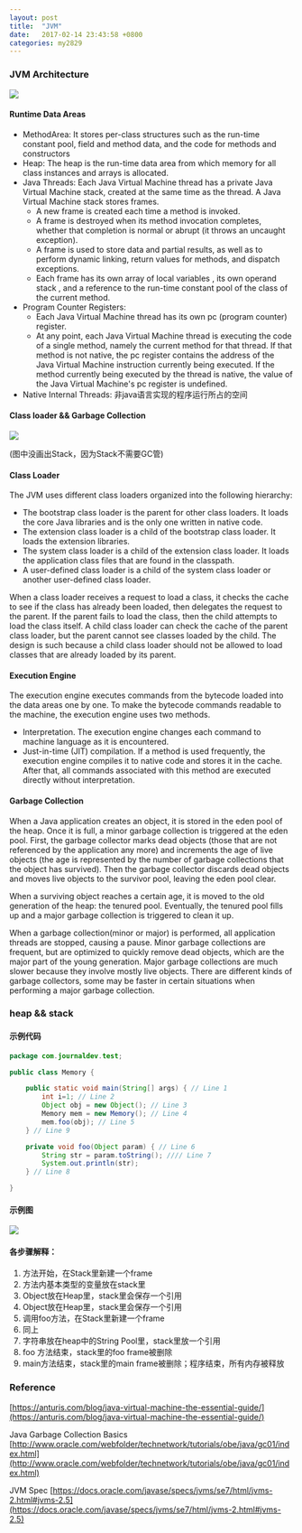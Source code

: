 ```yaml
---
layout: post
title:  "JVM"
date:   2017-02-14 23:43:58 +0800
categories: my2829
---
```


### JVM Architecture

![](https://mmbiz.qlogo.cn/mmbiz_png/SHQtibmBWibdww0VeZdqnQWic3selic3wBIXBYwY8NVibl7eyciaaX1onBGMPvav37Id4goOibsic2RSNuGEB7COhul7lA/0?wx_fmt=png)

#### Runtime Data Areas

- MethodArea: It stores per-class structures such as the run-time constant pool, field and method data, and the code for methods and constructors
- Heap: The heap is the run-time data area from which memory for all class instances and arrays is allocated.
- Java Threads: Each Java Virtual Machine thread has a private Java Virtual Machine stack, created at the same time as the thread. A Java Virtual Machine stack stores frames.
    - A new frame is created each time a method is invoked.
    - A frame is destroyed when its method invocation completes, whether that completion is normal or abrupt (it throws an uncaught exception).
    - A frame is used to store data and partial results, as well as to perform dynamic linking, return values for methods, and dispatch exceptions.
    - Each frame has its own array of local variables , its own operand stack , and a reference to the run-time constant pool of the class of the current method.
- Program Counter Registers:
    - Each Java Virtual Machine thread has its own pc (program counter) register.
    - At any point, each Java Virtual Machine thread is executing the code of a single method, namely the current method for that thread. If that method is not native, the pc register contains the address of the Java Virtual Machine instruction currently being executed. If the method currently being executed by the thread is native, the value of the Java Virtual Machine's pc register is undefined.
- Native Internal Threads: 非java语言实现的程序运行所占的空间

#### Class loader && Garbage Collection

![](https://mmbiz.qlogo.cn/mmbiz_png/SHQtibmBWibdww0VeZdqnQWic3selic3wBIXWZ645dhPKEJ9G9YibY5ugiaVa5yicjfGXKmuKehaOzib3q337UWcVYFXuQ/0?wx_fmt=png)

(图中没画出Stack，因为Stack不需要GC管)

#### Class Loader

The JVM uses different class loaders organized into the following hierarchy:

- The bootstrap class loader is the parent for other class loaders. It loads the core Java libraries and is the only one written in native code.
- The extension class loader is a child of the bootstrap class loader. It loads the extension libraries.
- The system class loader is a child of the extension class loader. It loads the application class files that are found in the classpath.
- A user-defined class loader is a child of the system class loader or another user-defined class loader.

When a class loader receives a request to load a class, it checks the cache to see if the class has already been loaded, then delegates the request to the parent. If the parent fails to load the class, then the child attempts to load the class itself. A child class loader can check the cache of the parent class loader, but the parent cannot see classes loaded by the child. The design is such because a child class loader should not be allowed to load classes that are already loaded by its parent.

#### Execution Engine

The execution engine executes commands from the bytecode loaded into the data areas one by one. To make the bytecode commands readable to the machine, the execution engine uses two methods.

- Interpretation. The execution engine changes each command to machine language as it is encountered.
- Just-in-time (JIT) compilation. If a method is used frequently, the execution engine compiles it to native code and stores it in the cache. After that, all commands associated with this method are executed directly without interpretation.

#### Garbage Collection

When a Java application creates an object, it is stored in the eden pool of the heap. Once it is full, a minor garbage collection is triggered at the eden pool. First, the garbage collector marks dead objects (those that are not referenced by the application any more) and increments the age of live objects (the age is represented by the number of garbage collections that the object has survived). Then the garbage collector discards dead objects and moves live objects to the survivor pool, leaving the eden pool clear.

When a surviving object reaches a certain age, it is moved to the old generation of the heap: the tenured pool. Eventually, the tenured pool fills up and a major garbage collection is triggered to clean it up.

When a garbage collection(minor or major) is performed, all application threads are stopped, causing a pause. Minor garbage collections are frequent, but are optimized to quickly remove dead objects, which are the major part of the young generation. Major garbage collections are much slower because they involve mostly live objects. There are different kinds of garbage collectors, some may be faster in certain situations when performing a major garbage collection.


### heap && stack

#### 示例代码

```java
package com.journaldev.test;

public class Memory {

    public static void main(String[] args) { // Line 1
        int i=1; // Line 2
        Object obj = new Object(); // Line 3
        Memory mem = new Memory(); // Line 4
        mem.foo(obj); // Line 5
    } // Line 9

    private void foo(Object param) { // Line 6
        String str = param.toString(); //// Line 7
        System.out.println(str);
    } // Line 8

}
```

#### 示例图

![](https://mmbiz.qlogo.cn/mmbiz_png/SHQtibmBWibdww0VeZdqnQWic3selic3wBIX80lOwMnia44VibzMFYMv2jeTadA9f0vDj7oPTepNQYUdiaAg8lbA5MMeg/0?wx_fmt=png)

#### 各步骤解释：

1. 方法开始，在Stack里新建一个frame
2. 方法内基本类型的变量放在stack里
3. Object放在Heap里，stack里会保存一个引用
4. Object放在Heap里，stack里会保存一个引用
5. 调用foo方法，在Stack里新建一个frame
6. 同上
7. 字符串放在heap中的String Pool里，stack里放一个引用
8. foo 方法结束，stack里的foo frame被删除
9. main方法结束，stack里的main frame被删除；程序结束，所有内存被释放



### Reference

[https://anturis.com/blog/java-virtual-machine-the-essential-guide/](https://anturis.com/blog/java-virtual-machine-the-essential-guide/)

Java Garbage Collection Basics
[http://www.oracle.com/webfolder/technetwork/tutorials/obe/java/gc01/index.html](http://www.oracle.com/webfolder/technetwork/tutorials/obe/java/gc01/index.html)


JVM Spec
[https://docs.oracle.com/javase/specs/jvms/se7/html/jvms-2.html#jvms-2.5](https://docs.oracle.com/javase/specs/jvms/se7/html/jvms-2.html#jvms-2.5)


